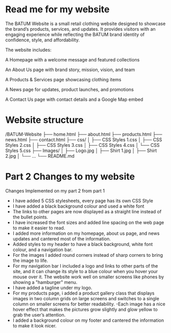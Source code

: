 # Read me for my website

The BATUM Website is a small retail clothing website designed to showcase the brand’s products, services, and updates. It provides visitors with an engaging experience while reflecting the BATUM brand identity of confidence, style, and affordability.

The website includes:

A Homepage with a welcome message and featured collections

An About Us page with brand story, mission, vision, and team

A Products & Services page showcasing clothing items

A News page for updates, product launches, and promotions

A Contact Us page with contact details and a Google Map embed

 # Website structure
/BATUM-Website
├── home.html
├── about.html
├── products.html
├── news.html
├── contact.html
├── css/
│   ├── CSS Styles 1.css
│   ├── CSS Styles 2.css
│   ├── CSS Styles 3.css
│   ├── CSS Styles 4.css
│   └── CSS Styles 5.css
├── Images/
│   ├── Logo.jpg
│   ├── Shirt 1.jpg
│   ├── Shirt 2.jpg
│   └── ...
└── README.md

# Part 2 Changes to my website
Changes Implemented on my part 2 from part 1
- I have added 5 CSS stylesheets, every page has its own CSS Style
- I have added a black background colour and used a white font
- The links to other pages are now displayed as a straight line instead of the bullet points.
- I have increased the font sizes and added line spacing on the web page to make it easier to read.
- I added more information on my homepage, about us page, and news updates and cantered most of the information.
- Added styles to my header to have a black background, white font colour, and a navigation bar.
- For the images I added round corners instead of sharp corners to bring the image to life.
- For my navigation bar I included a logo and links to other parts of the site, and it can change its style to a blue colour when you hover your mouse over it. The website work well on smaller screens like phones by showing a "hamburger" menu.
- I have added a tagline under my logo.
- For my products page, i added a product gallery class that displays images in two column grids on large screens and switches to a single column on smaller screens for better readability. 
-Each image has a nice hover effect that makes the pictures grow slightly and glow yellow to grab the user’s attention.
- I added a background colour on my footer and cantered the information to make it look nicer.

